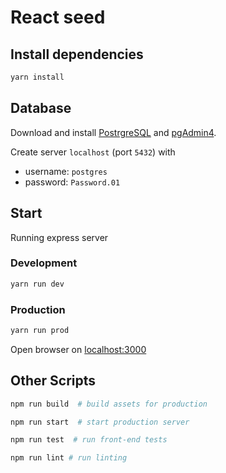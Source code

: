 # React seed 

## Install dependencies

```bash
yarn install
```

## Database

Download and install [PostrgreSQL](https://www.postgresql.org/download/) and [pgAdmin4](https://www.postgresql.org/ftp/pgadmin/pgadmin4/v1.5/).

Create server `localhost` (port `5432`) with

* username: `postgres` 
* password: `Password.01`

## Start

Running express server

### Development

```bash
yarn run dev
```

### Production

```bash
yarn run prod
```

Open browser on [localhost:3000](http://localhost:3000/)


## Other Scripts

```bash
npm run build  # build assets for production

npm run start  # start production server

npm run test  # run front-end tests

npm run lint # run linting
```
